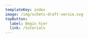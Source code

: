 ```yaml
---
templateKey: index
image: /img/schets-draft-versie.svg
topButton:
  label: Begin hier
  link: /tutorials
---
```

